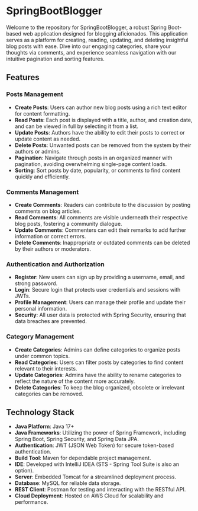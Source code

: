 # SpringBootBlogger

Welcome to the repository for SpringBootBlogger, a robust Spring Boot-based web application designed for blogging aficionados. This application serves as a platform for creating, reading, updating, and deleting insightful blog posts with ease. Dive into our engaging categories, share your thoughts via comments, and experience seamless navigation with our intuitive pagination and sorting features.

## Features

### Posts Management
- **Create Posts**: Users can author new blog posts using a rich text editor for content formatting.
- **Read Posts**: Each post is displayed with a title, author, and creation date, and can be viewed in full by selecting it from a list.
- **Update Posts**: Authors have the ability to edit their posts to correct or update content as needed.
- **Delete Posts**: Unwanted posts can be removed from the system by their authors or admins.
- **Pagination**: Navigate through posts in an organized manner with pagination, avoiding overwhelming single-page content loads.
- **Sorting**: Sort posts by date, popularity, or comments to find content quickly and efficiently.

### Comments Management
- **Create Comments**: Readers can contribute to the discussion by posting comments on blog articles.
- **Read Comments**: All comments are visible underneath their respective blog posts, fostering a community dialogue.
- **Update Comments**: Commenters can edit their remarks to add further information or correct errors.
- **Delete Comments**: Inappropriate or outdated comments can be deleted by their authors or moderators.

### Authentication and Authorization
- **Register**: New users can sign up by providing a username, email, and strong password.
- **Login**: Secure login that protects user credentials and sessions with JWTs.
- **Profile Management**: Users can manage their profile and update their personal information.
- **Security**: All user data is protected with Spring Security, ensuring that data breaches are prevented.

### Category Management
- **Create Categories**: Admins can define categories to organize posts under common topics.
- **Read Categories**: Users can filter posts by categories to find content relevant to their interests.
- **Update Categories**: Admins have the ability to rename categories to reflect the nature of the content more accurately.
- **Delete Categories**: To keep the blog organized, obsolete or irrelevant categories can be removed.


## Technology Stack

- **Java Platform**: Java 17+
- **Java Frameworks**: Utilizing the power of Spring Framework, including Spring Boot, Spring Security, and Spring Data JPA.
- **Authentication**: JWT (JSON Web Token) for secure token-based authentication.
- **Build Tool**: Maven for dependable project management.
- **IDE**: Developed with IntelliJ IDEA (STS - Spring Tool Suite is also an option).
- **Server**: Embedded Tomcat for a streamlined deployment process.
- **Database**: MySQL for reliable data storage.
- **REST Client**: Postman for testing and interacting with the RESTful API.
- **Cloud Deployment**: Hosted on AWS Cloud for scalability and performance.

